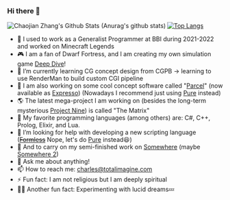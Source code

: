 ### Hi there 👋

<!--
**chaojian-zhang/chaojian-zhang** is a ✨ _special_ ✨ repository because its `README.md` (this file) appears on your GitHub profile.
-->

<img align="left" alt="Chaojian Zhang's Github Stats (Anurag's github stats)" src="https://github-readme-stats-sigma-five.vercel.app/api?username=chaojian-zhang&count_private=true&theme=gruvbox&show_icons=true" />

[![Top Langs](https://github-readme-stats-sigma-five.vercel.app/api/top-langs/?username=chaojian-zhang&layout=compact&theme=gruvbox)](https://github.com/anuraghazra/github-readme-stats)

- 🔭 I used to work as a Generalist Programmer at BBI during 2021-2022 and worked on Minecraft Legends
- 🎮 I am a fan of Dwarf Fortress, and I am creating my own simulation game [Deep Dive](https://youtu.be/Rd8E-iSiLZ0)!
- 🌱 I’m currently learning CG concept design from CGPB -> learning to use RenderMan to build custom CGI pipeline
- 🚀 I am also working on some cool concept software called "[Parcel](https://github.com/Charles-Zhang-Parcel)" (now available as [Expresso](https://charles-zhang.itch.io/expresso)) (Nowadays I recommend just using [Pure](https://github.com/Pure-The-Language) instead)
- 🌎 The latest mega-project I am working on (besides the long-term mysterious [Project Nine](https://nine.totalimagine.com/ArtOfAI)) is called "The Matrix"
- 🧡 My favorite programming languages (among others) are: C#, C++, Prolog, Elixir, and Lua.
- 🤔 I’m looking for help with developing a new scripting language (~~[Formless](https://chaojian-zhang.github.io/FormlessProgramming/)~~ Nope, let's do [Pure](https://github.com/Pure-The-Language) instead😆)
- 👯 And to carry on my semi-finished work on [Somewhere](https://github.com/Charles-Zhang-Somewhere/Somewhere) (maybe [Somewhere 2](https://github.com/Charles-Zhang-Somewhere/Somewhere2))
- 💬 Ask me about anything!
- 📫 How to reach me: charles@totalimagine.com
- ⚡ Fun fact: I am not religious but I am deeply spiritual
- 🧘‍♀️ Another fun fact: Experimenting with lucid dreams💤
